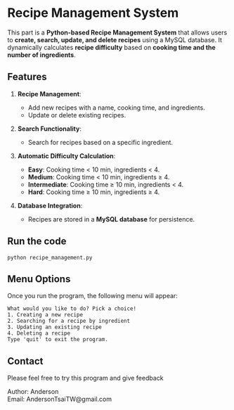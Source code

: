 # Recipe Management System

This part is a **Python-based Recipe Management System** that allows users to **create, search, update, and delete recipes** using a MySQL database. It dynamically calculates **recipe difficulty** based on **cooking time and the number of ingredients**.



## Features
1. **Recipe Management**:
   - Add new recipes with a name, cooking time, and ingredients.
   - Update or delete existing recipes.

2. **Search Functionality**:
   - Search for recipes based on a specific ingredient.

3. **Automatic Difficulty Calculation**:
   - **Easy**: Cooking time < 10 min, ingredients < 4.
   - **Medium**: Cooking time < 10 min, ingredients ≥ 4.
   - **Intermediate**: Cooking time ≥ 10 min, ingredients < 4.
   - **Hard**: Cooking time ≥ 10 min, ingredients ≥ 4.

4. **Database Integration**:
   - Recipes are stored in a **MySQL database** for persistence.


## Run the code
   ```python recipe_management.py```



## Menu Options
Once you run the program, the following menu will appear:
   ```
   What would you like to do? Pick a choice!
   1. Creating a new recipe
   2. Searching for a recipe by ingredient
   3. Updating an existing recipe
   4. Deleting a recipe
   Type 'quit' to exit the program.
   ```


## Contact
<p>Please feel free to try this program and give feedback</p>
Author: Anderson<br>
Email: AndersonTsaiTW@gmail.com
